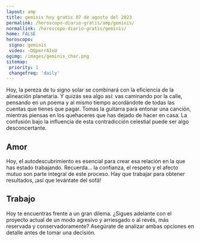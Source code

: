 ```yaml
---
layout: amp
title: geminis hoy gratis 07 de agosto del 2023 
permalink: /horoscopo-diario-gratis/amp/geminis/
normallink: /horoscopo-diario-gratis/geminis/
home: FALSE
horoscopo:
 signo: geminis
 video: -DQpmrrAIeU
ogimg: /images/geminis_char.png
sitemap:
 priority: 1
 changefreq: 'daily'
---
```



Hoy, la pereza de tu signo solar se combinará con la eficiencia de la alineación planetaria. Y quizás sea algo así: vas caminando por la calle, pensando en un poema y al mismo tiempo acordándote de todas las cuentas que tienes que pagar. Tomas la guitarra para entonar una canción, mientras piensas en los quehaceres que has dejado de hacer en casa. La confusión bajo la influencia de esta contradicción celestial puede ser algo desconcertante.

## Amor

Hoy, el autodescubrimiento es esencial para crear esa relación en la que has estado trabajando. Recuerda... la confianza, el respeto y el afecto mutuo son parte integral de este proceso. Hay que trabajar para obtener resultados, ¡así que levántate del sofá!

## Trabajo

Hoy te encuentras frente a un gran dilema. ¿Sigues adelante con el proyecto actual de un modo agresivo y arriesgado o al revés, más reservada y conservadoramente? Asegúrate de analizar ambas opciones en detalle antes de tomar una decisión.